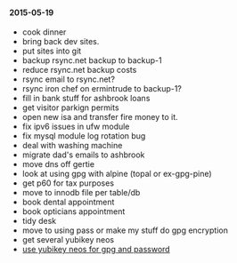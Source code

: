 #### 2015-05-19 ####

- cook dinner
- bring back dev sites.
- put sites into git
- backup rsync.net backup to backup-1
- reduce rsync.net backup costs
- rsync email to rsync.net?
- rsync iron chef on ermintrude to backup-1?
- fill in bank stuff for ashbrook loans
- get visitor parkign permits
- open new isa and transfer fire money to it.
- fix ipv6 issues in ufw module
- fix mysql module log rotation bug
- deal with washing machine
- migrate dad's emails to ashbrook
- move dns off gertie
- look at using gpg with alpine (topal or ex-gpg-pine)
- get p60 for tax purposes
- move to innodb file per table/db
- book dental appointment
- book opticians appointment
- tidy desk
- move to using pass or make my stuff do gpg encryption
- get several yubikey neos
- [use yubikey neos for gpg and password](http://viccuad.me/blog/secure-yourself-part-1-airgapped-computer-and-GPG-smartcards/) 
